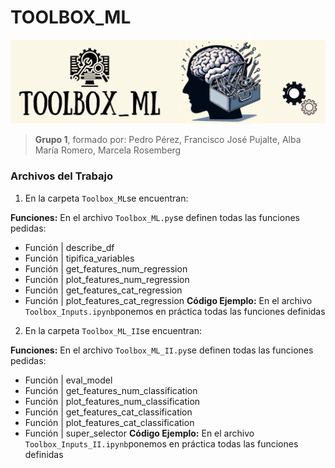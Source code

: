 
# TOOLBOX_ML

![Texto alternativo](img/Toolbox_ML_Banner.png)

> **Grupo 1**, formado por: Pedro Pérez, Francisco José Pujalte, Alba María Romero, Marcela Rosemberg

### Archivos del Trabajo

1. En la carpeta `Toolbox_ML`se encuentran:

**Funciones:** En el archivo `Toolbox_ML.py`se definen todas las funciones pedidas:
- Función | describe_df
- Función | tipifica_variables
- Función | get_features_num_regression
- Función | plot_features_num_regression
- Función | get_features_cat_regression
- Función | plot_features_cat_regression
**Código Ejemplo:** En el archivo `Toolbox_Inputs.ipynb`ponemos en práctica todas las funciones definidas

2. En la carpeta `Toolbox_ML_II`se encuentran:

**Funciones:** En el archivo `Toolbox_ML_II.py`se definen todas las funciones pedidas:
- Función | eval_model
- Función | get_features_num_classification
- Función | plot_features_num_classification
- Función | get_features_cat_classification
- Función | plot_features_cat_classification
- Función | super_selector
**Código Ejemplo:** En el archivo `Toolbox_Inputs_II.ipynb`ponemos en práctica todas las funciones definidas